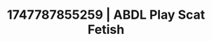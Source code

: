 ---
categories:
- Tasteful nudity
- Sapphic desires
- Sneaker fetish
- Simple sex
- Breath play
image: /assets/images/1747787855259.jpg
layout: post
seo:
  description: Featured content with exclusive ABDL Play, Scat Fetish. HD images available.
  keywords: ABDL Play, Scat Fetish
  og_image: /assets/images/1747787855259.jpg
  schema_type: VisualArtwork
tags:
- ABDL Play
- Scat Fetish
- '#1747787855259'
title: 1747787855259 | ABDL Play Scat Fetish
---